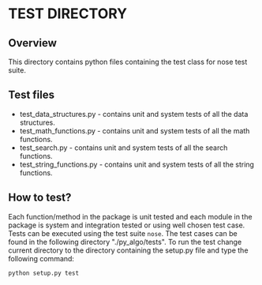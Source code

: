 # TEST DIRECTORY

## Overview
This directory contains python files containing the test class for nose test suite.

## Test files
- test_data_structures.py - contains unit and system tests of all the data structures.
- test_math_functions.py - contains unit and system tests of all the math functions.
- test_search.py - contains unit and system tests of all the search functions.
- test_string_functions.py - contains unit and system tests of all the string functions.

## How to test?
Each function/method in the package is unit tested and each module in the package is system and integration tested or using well chosen test case. Tests can be executed using the test suite `nose`. The test cases can be found in the following directory "./py_algo/tests". To run the test change current directory to the directory containing the setup.py file and type the following command:

`python setup.py test`

